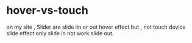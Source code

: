 hover-vs-touch
==============

on my site , Slider are slide iin or out hover effect but , not touch device slide effect only slide in not work slide out.
